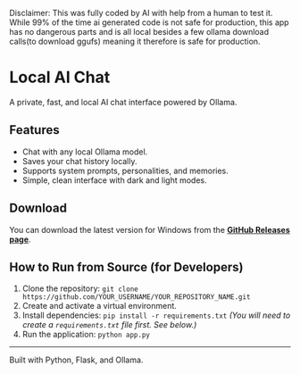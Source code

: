 Disclaimer: This was fully coded by AI with help from a human to test it. While 99% of the time ai generated code is not safe for production, this app has no dangerous parts and is all local besides a few ollama download calls(to download ggufs) meaning it therefore is safe for production.
# Local AI Chat

A private, fast, and local AI chat interface powered by Ollama.

## Features

-   Chat with any local Ollama model.
-   Saves your chat history locally.
-   Supports system prompts, personalities, and memories.
-   Simple, clean interface with dark and light modes.

## Download

You can download the latest version for Windows from the [**GitHub Releases page**](https://github.com/YOUR_USERNAME/YOUR_REPOSITORY_NAME/releases/latest).

## How to Run from Source (for Developers)

1.  Clone the repository:
    `git clone https://github.com/YOUR_USERNAME/YOUR_REPOSITORY_NAME.git`
2.  Create and activate a virtual environment.
3.  Install dependencies:
    `pip install -r requirements.txt`
    *(You will need to create a `requirements.txt` file first. See below.)*
4.  Run the application:
    `python app.py`

---

Built with Python, Flask, and Ollama.
